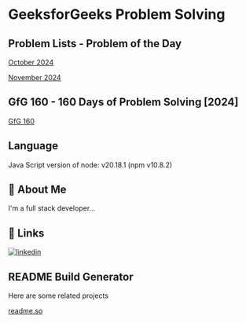 
# GeeksforGeeks Problem Solving

## Problem Lists - Problem of the Day

[October 2024](2024/October)

[November 2024](2024/November)

## GfG 160 - 160 Days of Problem Solving [2024]

[GfG 160](160_days_of_problem_solving)


## Language
 Java Script version of node: v20.18.1 (npm v10.8.2)

## 🚀 About Me
I'm a full stack developer...


## 🔗 Links
[![linkedin](https://img.shields.io/badge/linkedin-0A66C2?style=for-the-badge&logo=linkedin&logoColor=white)](https://in.linkedin.com/in/santhosh-kumar-k-760337163)


## README Build Generator

Here are some related projects

[readme.so](https://readme.so/editor)
